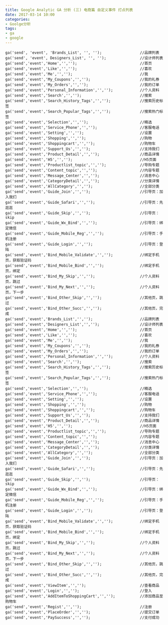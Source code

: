 ```yaml
---
title: Google Analytic GA 分析 (三) 电商篇 自定义事件 打点列表
date: 2017-03-14 10:00
categories:
- Goolge分析
tags:
- ga
- google
---
```

    
    ga('send', 'event', 'Brands_List', '', '');                 //品牌列表
    ga('send', 'event', Designers_List', '', '');               //设计师列表
    ga('send','event','Home','','');                            //首页
    ga('send','event','Like','','');                            //喜欢
    ga('send','event','Me','','');                              //我
    ga('send','event','My_Coupons','','');                      //我的礼券
    ga('send','event','My_Orders','','');                       //我的订单
    ga('send','event','Personal_Information','','');            //个人资料
    ga('send','event','Search','','');                          //搜索
    ga('send','event','Search_History_Tags','','');             //搜索历史标签
    ga('send','event','Search_Popular_Tags','','');             //搜索热门标签
    ga('send','event','Selection','','');                       //精选
    ga('send','event','Service_Phone','','');                   //客服电话
    ga('send','event','Setting','','');                         //设置
    ga('send','event','Shopping','','');                        //购物
    ga('send','event','Shoppingcart','','');                    //购物车
    ga('send','event','Support_Us','','');                      //支持我们
    ga('send','event','Product_Detail','','');                  //商品详情
    ga('send','event','H5','','');                              //H5页面
    ga('send','event','Productlist_topic','','');               //导购专题
    ga('send','event','Content_topic','','');                   //内容专题
    ga('send','event','Message_Center','','');                  //消息中心
    ga('send','event','CategoryDetail','','');                  //分类详情
    ga('send','event','AllCategory','','');                     //全部分类
    ga('send','event','Guide_Join','','');                      //引导页：加入我们
    ga('send','event','Guide_Safari','','');                    //引导页：先逛逛
    ga('send','event','Guide_Skip','','');                      //引导页：skip
    ga('send','event','Guide_Wx_Bind','','');                   //引导页：绑定微信
    ga('send','event','Guide_Mobile_Reg','','');                //引导页：手机注册
    ga('send','event','Guide_Login','','');                     //引导页：登陆
    ga('send','event','Bind_Mobile_Validate','','');            //绑定手机页，获取验证码
    ga('send','event','Bind_Mobile_Bind','','');                //绑定手机页，绑定
    ga('send','event','Bind_My_Skip','','');                    //个人资料页，跳过
    ga('send','event','Bind_My_Next','','');                    //个人资料页，下一步
    ga('send','event','Bind_Other_Skip','','');                 //其他页，跳过
    ga('send','event','Bind_Other_Succ','','');                 //其他页，完成
    ga('send','event','Brands_List','','');                     //品牌列表
    ga('send','event','Designers_List','','');                  //设计师列表
    ga('send','event','Home','','');                            //首页
    ga('send','event','Like','','');                            //喜欢
    ga('send','event','Me','','');                              //我
    ga('send','event','My_Coupons','','');                      //我的礼券
    ga('send','event','My_Orders','','');                       //我的订单
    ga('send','event','Personal_Information','','');            //个人资料
    ga('send','event','Search','','');                          //搜索
    ga('send','event','Search_History_Tags','','');             //搜索历史标签
    ga('send','event','Search_Popular_Tags','','');             //搜索热门标签
    ga('send','event','Selection','','');                       //精选
    ga('send','event','Service_Phone','','');                   //客服电话
    ga('send','event','Setting','','');                         //设置
    ga('send','event','Shopping','','');                        //购物
    ga('send','event','Shoppingcart','','');                    //购物车
    ga('send','event','Support_Us','','');                      //支持我们
    ga('send','event','Product_Detail','','');                  //商品详情
    ga('send','event','H5','','');                              //H5页面
    ga('send','event','Productlist_topic','','');               //导购专题
    ga('send','event','Content_topic','','');                   //内容专题
    ga('send','event','Message_Center','','');                  //消息中心
    ga('send','event','CategoryDetail','','');                  //分类详情
    ga('send','event','AllCategory','','');                     //全部分类
    ga('send','event','Guide_Join','','');                      //引导页：加入我们
    ga('send','event','Guide_Safari','','');                    //引导页：先逛逛
    ga('send','event','Guide_Skip','','');                      //引导页：skip
    ga('send','event','Guide_Wx_Bind','','');                   //引导页：绑定微信
    ga('send','event','Guide_Mobile_Reg','','');                //引导页：手机注册
    ga('send','event','Guide_Login','','');                     //引导页：登陆
    ga('send','event','Bind_Mobile_Validate','','');            //绑定手机页，获取验证码
    ga('send','event','Bind_Mobile_Bind','','');                //绑定手机页，绑定
    ga('send','event','Bind_My_Skip','','');                    //个人资料页，跳过
    ga('send','event','Bind_My_Next','','');                    //个人资料页，下一步
    ga('send','event','Bind_Other_Skip','','');                 //其他页，跳过
    ga('send','event','Bind_Other_Succ','','');                 //其他页，完成
    ga('send','event','ViewItem','','');                        //查看商品
    ga('send','event','Login','','');                           //登入
    ga('send','event','AddItemToShoppingCart','','');           //添加商品至购物车
    ga('send','event','Regist','','');                          //注册
    ga('send','event','PlaceOrder','','');                      //提交订单
    ga('send','event','PaySuccess','','');                      //支付成功

